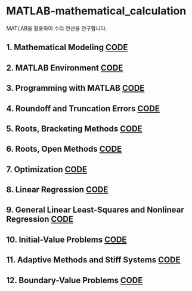 # MATLAB-mathematical_calculation
MATLAB을 활용하여 수리 연산을 연구합니다.   

## 1. Mathematical Modeling  [CODE](https://github.com/youngbinwoo/MATLAB-mathematical_calculation/tree/master/mathematical_calculation/1.%20Mathematical%20Modeling)   

## 2. MATLAB Environment   [CODE](https://github.com/youngbinwoo/MATLAB-mathematical_calculation/tree/master/mathematical_calculation/2.%20MATLAB%20Environment)  

## 3. Programming with MATLAB    [CODE](https://github.com/youngbinwoo/MATLAB-mathematical_calculation/tree/master/mathematical_calculation/3.%20Programming%20with%20MATLAB)    

## 4. Roundoff and Truncation Errors    [CODE](https://github.com/youngbinwoo/MATLAB-mathematical_calculation/tree/master/mathematical_calculation/4.%20Roundoff%20and%20Truncation%20Errors)    

## 5. Roots, Bracketing Methods     [CODE](https://github.com/youngbinwoo/MATLAB-mathematical_calculation/tree/master/mathematical_calculation/5.%20Roots%2C%20Bracketing%20Methods)   

## 6. Roots, Open Methods     [CODE](https://github.com/youngbinwoo/MATLAB-mathematical_calculation/tree/master/mathematical_calculation/6.%20Roots%2C%20Open%20Methods)    

## 7. Optimization     [CODE](https://github.com/youngbinwoo/MATLAB-mathematical_calculation/tree/master/mathematical_calculation/7.%20Optimization)    

## 8. Linear Regression    [CODE](https://github.com/youngbinwoo/MATLAB-mathematical_calculation/tree/master/mathematical_calculation/8.%20Linear%20Regression)    

## 9. General Linear Least-Squares and Nonlinear Regression    [CODE](https://github.com/youngbinwoo/MATLAB-mathematical_calculation/tree/master/mathematical_calculation/9.%20General%20Linear%20Least-Squares%20and%20Nonlinear%20Regression)    

## 10. Initial-Value Problems    [CODE](https://github.com/youngbinwoo/MATLAB-mathematical_calculation/tree/master/mathematical_calculation/10.%20Initial-Value%20Problems)    

## 11. Adaptive Methods and Stiff Systems     [CODE](https://github.com/youngbinwoo/MATLAB-mathematical_calculation/tree/master/mathematical_calculation/11.%20Adaptive%20Methods%20and%20Stiff%20Systems)    

## 12. Boundary-Value Problems     [CODE](https://github.com/youngbinwoo/MATLAB-mathematical_calculation/tree/master/mathematical_calculation/12.%20Boundary-Value%20Problems)    

 
